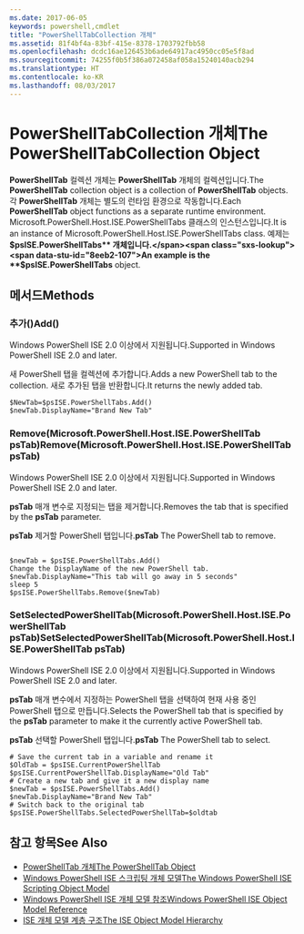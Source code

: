 ```yaml
---
ms.date: 2017-06-05
keywords: powershell,cmdlet
title: "PowerShellTabCollection 개체"
ms.assetid: 81f4bf4a-83bf-415e-8378-1703792fbb58
ms.openlocfilehash: dcdc16ae126453b6ade64917ac4950cc05e5f8ad
ms.sourcegitcommit: 74255f0b5f386a072458af058a15240140acb294
ms.translationtype: HT
ms.contentlocale: ko-KR
ms.lasthandoff: 08/03/2017
---
```

# <a name="the-powershelltabcollection-object"></a><span data-ttu-id="8eeb2-103">PowerShellTabCollection 개체</span><span class="sxs-lookup"><span data-stu-id="8eeb2-103">The PowerShellTabCollection Object</span></span>
  <span data-ttu-id="8eeb2-104">**PowerShellTab** 컬렉션 개체는 **PowerShellTab** 개체의 컬렉션입니다.</span><span class="sxs-lookup"><span data-stu-id="8eeb2-104">The **PowerShellTab** collection object is a collection of **PowerShellTab** objects.</span></span> <span data-ttu-id="8eeb2-105">각 **PowerShellTab** 개체는 별도의 런타임 환경으로 작동합니다.</span><span class="sxs-lookup"><span data-stu-id="8eeb2-105">Each **PowerShellTab** object functions as a separate runtime environment.</span></span> <span data-ttu-id="8eeb2-106">Microsoft.PowerShell.Host.ISE.PowerShellTabs 클래스의 인스턴스입니다.</span><span class="sxs-lookup"><span data-stu-id="8eeb2-106">It is an instance of Microsoft.PowerShell.Host.ISE.PowerShellTabs class.</span></span> <span data-ttu-id="8eeb2-107">예제는 **$psISE.PowerShellTabs** 개체입니다.</span><span class="sxs-lookup"><span data-stu-id="8eeb2-107">An example is the **$psISE.PowerShellTabs** object.</span></span>

## <a name="methods"></a><span data-ttu-id="8eeb2-108">메서드</span><span class="sxs-lookup"><span data-stu-id="8eeb2-108">Methods</span></span>

### <a name="add"></a><span data-ttu-id="8eeb2-109">추가\(\)</span><span class="sxs-lookup"><span data-stu-id="8eeb2-109">Add\(\)</span></span>
  <span data-ttu-id="8eeb2-110">Windows PowerShell ISE 2.0 이상에서 지원됩니다.</span><span class="sxs-lookup"><span data-stu-id="8eeb2-110">Supported in Windows PowerShell ISE 2.0 and later.</span></span> 

 <span data-ttu-id="8eeb2-111">새 PowerShell 탭을 컬렉션에 추가합니다.</span><span class="sxs-lookup"><span data-stu-id="8eeb2-111">Adds a new PowerShell tab to the collection.</span></span> <span data-ttu-id="8eeb2-112">새로 추가된 탭을 반환합니다.</span><span class="sxs-lookup"><span data-stu-id="8eeb2-112">It returns the newly added tab.</span></span>

```
$NewTab=$psISE.PowerShellTabs.Add()
$newTab.DisplayName="Brand New Tab"
```

### <a name="removemicrosoftpowershellhostisepowershelltab-pstab"></a><span data-ttu-id="8eeb2-113">Remove\(Microsoft.PowerShell.Host.ISE.PowerShellTab psTab\)</span><span class="sxs-lookup"><span data-stu-id="8eeb2-113">Remove\(Microsoft.PowerShell.Host.ISE.PowerShellTab psTab\)</span></span>
  <span data-ttu-id="8eeb2-114">Windows PowerShell ISE 2.0 이상에서 지원됩니다.</span><span class="sxs-lookup"><span data-stu-id="8eeb2-114">Supported in Windows PowerShell ISE 2.0 and later.</span></span> 

 <span data-ttu-id="8eeb2-115">**psTab** 매개 변수로 지정되는 탭을 제거합니다.</span><span class="sxs-lookup"><span data-stu-id="8eeb2-115">Removes the tab that is specified by the **psTab** parameter.</span></span>

 <span data-ttu-id="8eeb2-116">**psTab** 제거할 PowerShell 탭입니다.</span><span class="sxs-lookup"><span data-stu-id="8eeb2-116">**psTab** The PowerShell tab to remove.</span></span>

```

$newTab = $psISE.PowerShellTabs.Add()
Change the DisplayName of the new PowerShell tab. 
$newTab.DisplayName="This tab will go away in 5 seconds" 
sleep 5 
$psISE.PowerShellTabs.Remove($newTab)
```

### <a name="setselectedpowershelltabmicrosoftpowershellhostisepowershelltab-pstab"></a><span data-ttu-id="8eeb2-117">SetSelectedPowerShellTab\(Microsoft.PowerShell.Host.ISE.PowerShellTab psTab\)</span><span class="sxs-lookup"><span data-stu-id="8eeb2-117">SetSelectedPowerShellTab\(Microsoft.PowerShell.Host.ISE.PowerShellTab psTab\)</span></span>
  <span data-ttu-id="8eeb2-118">Windows PowerShell ISE 2.0 이상에서 지원됩니다.</span><span class="sxs-lookup"><span data-stu-id="8eeb2-118">Supported in Windows PowerShell ISE 2.0 and later.</span></span> 

 <span data-ttu-id="8eeb2-119">**psTab** 매개 변수에서 지정하는 PowerShell 탭을 선택하여 현재 사용 중인 PowerShell 탭으로 만듭니다.</span><span class="sxs-lookup"><span data-stu-id="8eeb2-119">Selects the PowerShell tab that is specified by the **psTab** parameter to make it the currently active PowerShell tab.</span></span>

 <span data-ttu-id="8eeb2-120">**psTab** 선택할 PowerShell 탭입니다.</span><span class="sxs-lookup"><span data-stu-id="8eeb2-120">**psTab** The PowerShell tab to select.</span></span>

```
# Save the current tab in a variable and rename it
$OldTab = $psISE.CurrentPowerShellTab
$psISE.CurrentPowerShellTab.DisplayName="Old Tab"
# Create a new tab and give it a new display name
$newTab = $psISE.PowerShellTabs.Add()
$newTab.DisplayName="Brand New Tab" 
# Switch back to the original tab
$psISE.PowerShellTabs.SelectedPowerShellTab=$oldtab
```

## <a name="see-also"></a><span data-ttu-id="8eeb2-121">참고 항목</span><span class="sxs-lookup"><span data-stu-id="8eeb2-121">See Also</span></span>
- [<span data-ttu-id="8eeb2-122">PowerShellTab 개체</span><span class="sxs-lookup"><span data-stu-id="8eeb2-122">The PowerShellTab Object</span></span>](The-PowerShellTab-Object.md) 
- [<span data-ttu-id="8eeb2-123">Windows PowerShell ISE 스크립팅 개체 모델</span><span class="sxs-lookup"><span data-stu-id="8eeb2-123">The Windows PowerShell ISE Scripting Object Model</span></span>](../ise/The-Windows-PowerShell-ISE-Scripting-Object-Model.md) 
- [<span data-ttu-id="8eeb2-124">Windows PowerShell ISE 개체 모델 참조</span><span class="sxs-lookup"><span data-stu-id="8eeb2-124">Windows PowerShell ISE Object Model Reference</span></span>](../ise/Windows-PowerShell-ISE-Object-Model-Reference.md) 
- [<span data-ttu-id="8eeb2-125">ISE 개체 모델 계층 구조</span><span class="sxs-lookup"><span data-stu-id="8eeb2-125">The ISE Object Model Hierarchy</span></span>](../ise/The-ISE-Object-Model-Hierarchy.md)

  
